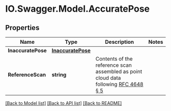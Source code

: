 # IO.Swagger.Model.AccuratePose
## Properties

Name | Type | Description | Notes
------------ | ------------- | ------------- | -------------
**InaccuratePose** | [**InaccuratePose**](InaccuratePose.md) |  | 
**ReferenceScan** | **string** | Contents of the reference scan assembled as point cloud data following [RFC 4648 § 5](https://tools.ietf.org/html/rfc4648#section-5) | 

[[Back to Model list]](../README.md#documentation-for-models) [[Back to API list]](../README.md#documentation-for-api-endpoints) [[Back to README]](../README.md)

